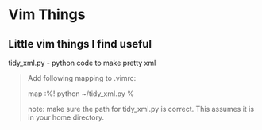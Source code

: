 Vim Things
==========
Little vim things I find useful
--------------------------------

tidy_xml.py - python code to make pretty xml

> Add following mapping to .vimrc:
>
> 	map <F5> :%! python ~/tidy_xml.py %<enter>
>
> note: make sure the path for tidy_xml.py is correct. This assumes it is in your home directory.
